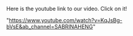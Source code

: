 Here is the youtube link to our video. Click on it!

"https://www.youtube.com/watch?v=KqJsBg-bVsE&ab_channel=SABRINAHENG"
